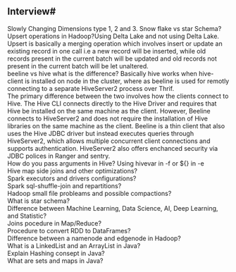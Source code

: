 ## Interview#  
Slowly Changing Dimensions type 1, 2 and 3. Snow flake vs star Schema?  
Upsert operations in Hadoop?Using Delta Lake and not using Delta Lake. Upsert is basically a merging operation which involves insert or update an existing record in one call i.e a new record will be inserted, while old records present in the current batch will be updated and old records not present in the current batch will be let unaltered.  
beeline vs hive what is the difference? Basically hive works when hive-client is installed on node in the cluster, where as beeline is used for remotly connecting to a separate HiveServer2 process over Thrif.  
The primary difference between the two involves how the clients connect to Hive. The Hive CLI connects directly to the Hive Driver and requires that Hive be installed on the same machine as the client. However, Beeline connects to HiveServer2 and does not require the installation of Hive libraries on the same machine as the client. Beeline is a thin client that also uses the Hive JDBC driver but instead executes queries through HiveServer2, which allows multiple concurrent client connections and supports authentication. HiveServer2 also offers enchanced security via JDBC polices in Ranger and sentry.  
How do you pass arguments in Hive? Using hivevar in -f or ${} in -e  
Hive map side joins and other optimizations?  
Spark executors and drivers configurations?  
Spark sql-shuffle-join and repartitions?  
Hadoop small file probleams and possible compactions?  
What is star schema?  
Difference between Machine Learning, Data Science, AI, Deep Learning, and Statistic?  
Joins pocedure in Map/Reduce?  
Procedure to convert RDD to DataFrames?  
Difference between a namenode and edgenode in Hadoop?  
What is a LinkedList and an ArrayList in Java?  
Explain Hashing consept in Java?  
What are sets and maps in Java?  
